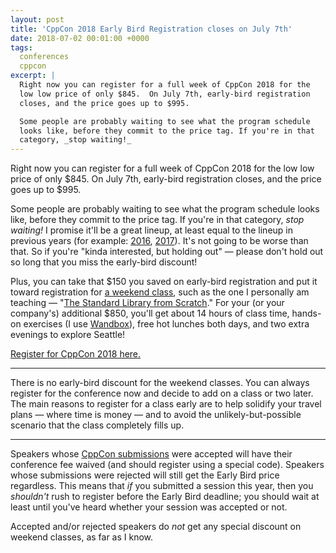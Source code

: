 ```yaml
---
layout: post
title: 'CppCon 2018 Early Bird Registration closes on July 7th'
date: 2018-07-02 00:01:00 +0000
tags:
  conferences
  cppcon
excerpt: |
  Right now you can register for a full week of CppCon 2018 for the
  low low price of only $845.  On July 7th, early-bird registration
  closes, and the price goes up to $995.

  Some people are probably waiting to see what the program schedule
  looks like, before they commit to the price tag. If you're in that
  category, _stop waiting!_
---
```


Right now you can register for a full week of CppCon 2018 for the
low low price of only $845.  On July 7th, early-bird registration
closes, and the price goes up to $995.

Some people are probably waiting to see what the program schedule
looks like, before they commit to the price tag. If you're in that
category, _stop waiting!_ I promise it'll be a great lineup, at least
equal to the lineup in previous years (for example:
[2016](https://cppcon2016.sched.com/), [2017](https://cppcon2017.sched.com/)).
It's not going to be worse than that. So if you're "kinda interested,
but holding out" — please don't hold out so long that you miss the early-bird
discount!

Plus, you can take that $150 you saved on early-bird registration and put
it toward registration for [a weekend class](https://cppcon.org/classes-2018/),
such as the one I personally am teaching — 
"[The Standard Library from Scratch](https://cppcon.org/the-standard-library-from-scratch/)."
For your (or your company's) additional $850, you'll get about 14 hours
of class time, hands-on exercises (I use [Wandbox](https://wandbox.org/)),
free hot lunches both days, and two extra evenings to explore Seattle!

[Register for CppCon 2018 here.](https://cppcon.org/registration/)

----

There is no early-bird discount for the weekend classes. You can always register for
the conference now and decide to add on a class or two later. The main reasons
to register for a class early are to help solidify your travel plans — where
time is money — and to avoid the unlikely-but-possible scenario that the
class completely fills up.

----

Speakers whose [CppCon submissions](https://cppcon.org/cfs2018/) were accepted
will have their conference fee waived (and should register using a special code).
Speakers whose submissions were rejected will still get the Early Bird price
regardless. This means that *if* you submitted a session this year, then you
*shouldn't* rush to register before the Early Bird deadline; you should wait
at least until you've heard whether your session was accepted or not.

Accepted and/or rejected speakers do *not* get any special discount on
weekend classes, as far as I know.
